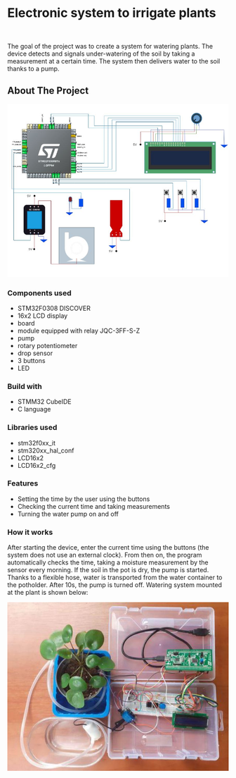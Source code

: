 # Electronic system to irrigate plants

<!-- PROJECT LOGO -->
<br />
  <p align="left">
    The goal of the project was to create a system for watering plants. The device detects and signals under-watering of the soil by taking a measurement at a certain time. The system then delivers water to the soil thanks to a pump.
</p>


<!-- ABOUT THE PROJECT -->
## About The Project

![Layout](https://github.com/annasli378/KONEWKA/blob/main/images/schem.JPG)


### Components used
* STM32F0308 DISCOVER
* 16x2 LCD display
* board
* module equipped with relay JQC-3FF-S-Z
* pump
* rotary potentiometer
* drop sensor
* 3 buttons
* LED

### Build with
* STMM32 CubeIDE
* C language

### Libraries used
* stm32f0xx_it
* stm320xx_hal_conf
* LCD16x2
* LCD16x2_cfg

### Features
* Setting the time by the user using the buttons
* Checking the current time and taking measurements
* Turning the water pump on and off

### How it works

After starting the device, enter the current time using the buttons (the system does not use an external clock). From then on, the program automatically checks the time, taking a moisture measurement by the sensor every morning. If the soil in the pot is dry, the pump is started. Thanks to a flexible hose, water is transported from the water container to the potholder. After 10s, the pump is turned off. Watering system mounted at the plant is shown below:

![Watering system mounted at the plant](https://github.com/annasli378/KONEWKA/blob/main/images/layout.JPG)









<!-- README created using the following template -->
<!-- https://github.com/othneildrew/Best-README-Template -->
